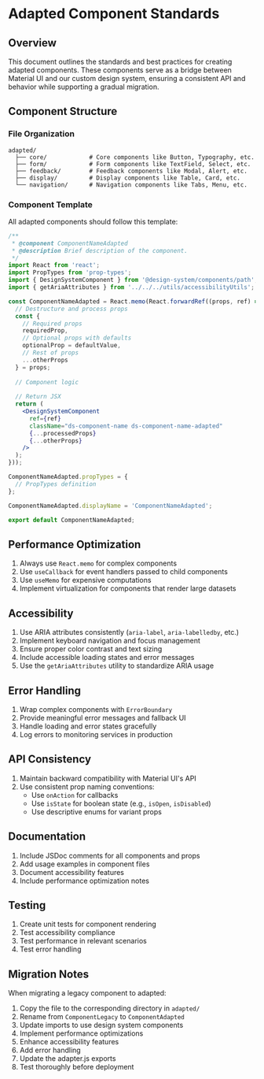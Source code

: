 # Adapted Component Standards

## Overview

This document outlines the standards and best practices for creating adapted components. These components serve as a bridge between Material UI and our custom design system, ensuring a consistent API and behavior while supporting a gradual migration.

## Component Structure

### File Organization

```
adapted/
  ├── core/            # Core components like Button, Typography, etc.
  ├── form/            # Form components like TextField, Select, etc.
  ├── feedback/        # Feedback components like Modal, Alert, etc.
  ├── display/         # Display components like Table, Card, etc.
  └── navigation/      # Navigation components like Tabs, Menu, etc.
```

### Component Template

All adapted components should follow this template:

```jsx
/**
 * @component ComponentNameAdapted
 * @description Brief description of the component.
 */
import React from 'react';
import PropTypes from 'prop-types';
import { DesignSystemComponent } from '@design-system/components/path';
import { getAriaAttributes } from '../../../utils/accessibilityUtils';

const ComponentNameAdapted = React.memo(React.forwardRef((props, ref) => {
  // Destructure and process props
  const {
    // Required props
    requiredProp,
    // Optional props with defaults
    optionalProp = defaultValue,
    // Rest of props
    ...otherProps
  } = props;
  
  // Component logic
  
  // Return JSX
  return (
    <DesignSystemComponent
      ref={ref}
      className="ds-component-name ds-component-name-adapted"
      {...processedProps}
      {...otherProps}
    />
  );
}));

ComponentNameAdapted.propTypes = {
  // PropTypes definition
};

ComponentNameAdapted.displayName = 'ComponentNameAdapted';

export default ComponentNameAdapted;
```

## Performance Optimization

1. Always use `React.memo` for complex components
2. Use `useCallback` for event handlers passed to child components
3. Use `useMemo` for expensive computations
4. Implement virtualization for components that render large datasets

## Accessibility

1. Use ARIA attributes consistently (`aria-label`, `aria-labelledby`, etc.)
2. Implement keyboard navigation and focus management
3. Ensure proper color contrast and text sizing
4. Include accessible loading states and error messages
5. Use the `getAriaAttributes` utility to standardize ARIA usage

## Error Handling

1. Wrap complex components with `ErrorBoundary`
2. Provide meaningful error messages and fallback UI
3. Handle loading and error states gracefully
4. Log errors to monitoring services in production

## API Consistency

1. Maintain backward compatibility with Material UI's API
2. Use consistent prop naming conventions:
   - Use `onAction` for callbacks
   - Use `isState` for boolean state (e.g., `isOpen`, `isDisabled`)
   - Use descriptive enums for variant props

## Documentation

1. Include JSDoc comments for all components and props
2. Add usage examples in component files
3. Document accessibility features
4. Include performance optimization notes

## Testing

1. Create unit tests for component rendering
2. Test accessibility compliance
3. Test performance in relevant scenarios
4. Test error handling

## Migration Notes

When migrating a legacy component to adapted:

1. Copy the file to the corresponding directory in `adapted/`
2. Rename from `ComponentLegacy` to `ComponentAdapted`
3. Update imports to use design system components
4. Implement performance optimizations
5. Enhance accessibility features
6. Add error handling
7. Update the adapter.js exports
8. Test thoroughly before deployment